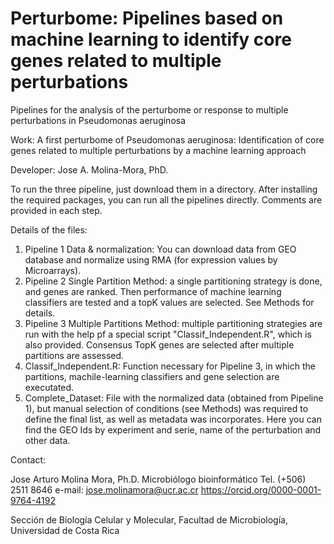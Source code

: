 # Perturbome: Pipelines based on machine learning to identify core genes related to multiple perturbations
Pipelines for the analysis of the perturbome or response to multiple perturbations in Pseudomonas aeruginosa

Work: A first perturbome of Pseudomonas aeruginosa: Identification of core genes related to multiple perturbations by a machine learning approach

Developer: Jose A. Molina-Mora, PhD.

To run the three pipeline, just download them in a directory. After installing the required packages, you can run all the pipelines directly.
Comments are provided in each step.

Details of the files:
  1. Pipeline 1 Data & normalization: You can download data from GEO database and normalize using RMA (for expression values by Microarrays).
  2. Pipeline 2 Single Partition Method: a single partitioning strategy is done, and genes are ranked. Then performance of machine learning classifiers are tested and a topK values are selected. See Methods for details. 
  3. Pipeline 3 Multiple Partitions Method: multiple partitioning strategies are run with the help pf a special script "Classif_Independent.R", which is also provided. Consensus TopK genes are selected after multiple partitions are assessed. 
  4. Classif_Independent.R: Function necessary for Pipeline 3, in which the partitions, machile-learning classifiers and gene selection are executated. 
  5. Complete_Dataset: File with the normalized data (obtained from Pipeline 1), but manual selection of conditions (see Methods) was required to define the final list, as well as metadata was incorporates. Here you can find the GEO Ids by experiment and serie, name of the perturbation and other data.
  
Contact: 

Jose Arturo Molina Mora, Ph.D.
Microbiólogo bioinformático 
Tel. (+506) 2511 8646
e-mail: jose.molinamora@ucr.ac.cr
https://orcid.org/0000-0001-9764-4192

Sección de Biología Celular y Molecular, 
Facultad de Microbiología, 
Universidad de Costa Rica

